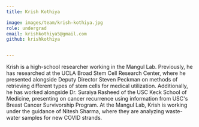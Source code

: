 ```yaml
---
title: Krish Kothiya

image: images/team/krish-kothiya.jpg
role: undergrad
email: krishkothiya5@gmail.com
github: krishkothiya


---
```


Krish is a high-school researcher working in the Mangul Lab. Previously, he has researched at the UCLA Broad Stem Cell Research Center, where he presented alongside Deputy Director Steven Peckman on methods of retrieving different types of stem cells for medical utilization. Additionally, he has worked alongside Dr. Suraiya Rasheed of the USC Keck School of Medicine, presenting on cancer recurrence using information from USC's Breast Cancer Survivorship Program. At the Mangul Lab, Krish is working under the guidance of Nitesh Sharma, where they are analyzing waste-water samples for new COVID strands.
